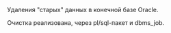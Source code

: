 

Удаления "старых" данных в конечной базе Oracle.

Очистка реализована, через pl/sql-пакет и dbms_job.
